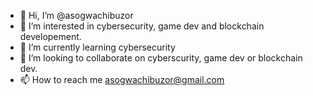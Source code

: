- 👋 Hi, I’m @asogwachibuzor
- 👀 I’m interested in cybersecurity, game dev and blockchain developement.
- 🌱 I’m currently learning cybersecurity 
- 💞️ I’m looking to collaborate on cyberscurity, game dev or blockchain dev.
- 📫 How to reach me asogwachibuzor@gmail.com

<!---
asogwachibuzor/asogwachibuzor is a ✨ special ✨ repository because its `README.md` (this file) appears on your GitHub profile.
You can click the Preview link to take a look at your changes.
--->
